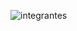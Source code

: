 ![integrantes](https://github.com/JefHuiza/Fundamentos-de-Dise-o/assets/151795724/3023e628-b7d5-4a9f-b9b8-a3ec7765cc63)
